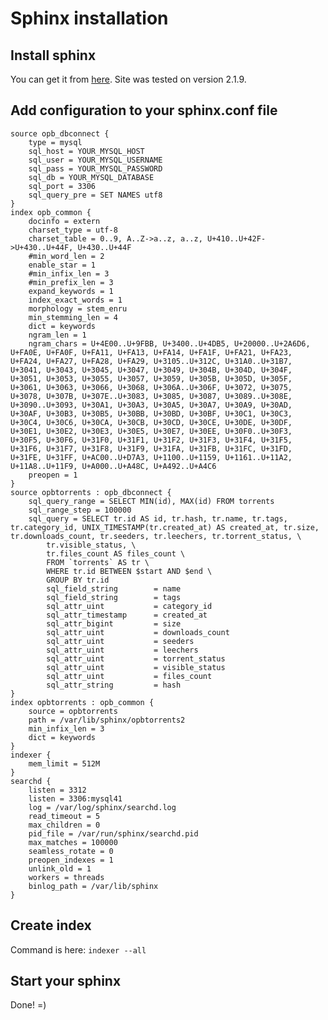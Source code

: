 # Sphinx installation

## Install sphinx
You can get it from [here](http://sphinxsearch.com/downloads/release/). Site was tested on version 2.1.9.

## Add configuration to your sphinx.conf file
	source opb_dbconnect {
	    type = mysql
	    sql_host = YOUR_MYSQL_HOST
	    sql_user = YOUR_MYSQL_USERNAME
	    sql_pass = YOUR_MYSQL_PASSWORD
	    sql_db = YOUR_MYSQL_DATABASE
	    sql_port = 3306
	    sql_query_pre = SET NAMES utf8
	}
	index opb_common {
	    docinfo = extern
	    charset_type = utf-8
	    charset_table = 0..9, A..Z->a..z, a..z, U+410..U+42F->U+430..U+44F, U+430..U+44F
	    #min_word_len = 2
	    enable_star = 1
	    #min_infix_len = 3
	    #min_prefix_len = 3
	    expand_keywords = 1
	    index_exact_words = 1
	    morphology = stem_enru
	    min_stemming_len = 4
	    dict = keywords
	    ngram_len = 1
	    ngram_chars = U+4E00..U+9FBB, U+3400..U+4DB5, U+20000..U+2A6D6, U+FA0E, U+FA0F, U+FA11, U+FA13, U+FA14, U+FA1F, U+FA21, U+FA23, U+FA24, U+FA27, U+FA28, U+FA29, U+3105..U+312C, U+31A0..U+31B7, U+3041, U+3043, U+3045, U+3047, U+3049, U+304B, U+304D, U+304F, U+3051, U+3053, U+3055, U+3057, U+3059, U+305B, U+305D, U+305F, U+3061, U+3063, U+3066, U+3068, U+306A..U+306F, U+3072, U+3075, U+3078, U+307B, U+307E..U+3083, U+3085, U+3087, U+3089..U+308E, U+3090..U+3093, U+30A1, U+30A3, U+30A5, U+30A7, U+30A9, U+30AD, U+30AF, U+30B3, U+30B5, U+30BB, U+30BD, U+30BF, U+30C1, U+30C3, U+30C4, U+30C6, U+30CA, U+30CB, U+30CD, U+30CE, U+30DE, U+30DF, U+30E1, U+30E2, U+30E3, U+30E5, U+30E7, U+30EE, U+30F0..U+30F3, U+30F5, U+30F6, U+31F0, U+31F1, U+31F2, U+31F3, U+31F4, U+31F5, U+31F6, U+31F7, U+31F8, U+31F9, U+31FA, U+31FB, U+31FC, U+31FD, U+31FE, U+31FF, U+AC00..U+D7A3, U+1100..U+1159, U+1161..U+11A2, U+11A8..U+11F9, U+A000..U+A48C, U+A492..U+A4C6
	    preopen = 1
	}
	source opbtorrents : opb_dbconnect {
	    sql_query_range = SELECT MIN(id), MAX(id) FROM torrents
	    sql_range_step = 100000
	    sql_query = SELECT tr.id AS id, tr.hash, tr.name, tr.tags, tr.category_id, UNIX_TIMESTAMP(tr.created_at) AS created_at, tr.size, tr.downloads_count, tr.seeders, tr.leechers, tr.torrent_status, \
	        tr.visible_status, \
	        tr.files_count AS files_count \
	        FROM `torrents` AS tr \
	        WHERE tr.id BETWEEN $start AND $end \
	        GROUP BY tr.id
	        sql_field_string        = name
	        sql_field_string        = tags
	        sql_attr_uint           = category_id
	        sql_attr_timestamp      = created_at
	        sql_attr_bigint         = size
	        sql_attr_uint           = downloads_count
	        sql_attr_uint           = seeders
	        sql_attr_uint           = leechers
	        sql_attr_uint           = torrent_status
	        sql_attr_uint           = visible_status
	        sql_attr_uint           = files_count
	        sql_attr_string         = hash
	}
	index opbtorrents : opb_common {
	    source = opbtorrents
	    path = /var/lib/sphinx/opbtorrents2
	    min_infix_len = 3
	    dict = keywords
	}
	indexer {
	    mem_limit = 512M
	}
	searchd {
	    listen = 3312
	    listen = 3306:mysql41
	    log = /var/log/sphinx/searchd.log
	    read_timeout = 5
	    max_children = 0
	    pid_file = /var/run/sphinx/searchd.pid
	    max_matches = 100000
	    seamless_rotate = 0
	    preopen_indexes = 1
	    unlink_old = 1
	    workers = threads
	    binlog_path = /var/lib/sphinx
	}

## Create index
Command is here: `indexer --all`

## Start your sphinx
Done! =)